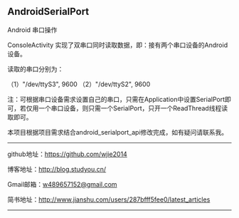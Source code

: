 ## AndroidSerialPort

Android 串口操作

ConsoleActivity 实现了双串口同时读取数据，即：接有两个串口设备的Android设备。

读取的串口分别为：

（1）"/dev/ttyS3", 9600
（2）"/dev/ttyS2", 9600

注：可根据串口设备需求设置自己的串口，只需在Application中设置SerialPort即可，若仅用一个串口设备，则只需一个SerialPort，只开一个ReadThread线程读取即可。

本项目根据项目需求结合android_serialport_api修改完成，如有疑问请联系我。

------

github地址：https://github.com/wjie2014

博客地址：http://blog.studyou.cn/

Gmail邮箱：w489657152@gmail.com

简书地址：http://www.jianshu.com/users/287bfff5fee0/latest_articles

------

